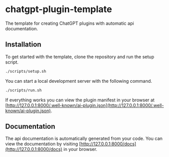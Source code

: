 # chatgpt-plugin-template

The template for creating ChatGPT plugins with automatic api documentation.

## Installation

To get started with the template, clone the repository and run the setup script.

```bash
./scripts/setup.sh
```

You can start a local development server with the following command.

```bash
./scripts/run.sh
```

If everything works you can view the plugin manifest in your browser at [http://127.0.0.1:8000/.well-known/ai-plugin.json](http://127.0.0.1:8000/.well-known/ai-plugin.json).

## Documentation

The api documentation is automatically generated from your code. You can view the documentation by visiting [http://127.0.0.1:8000/docs](http://127.0.0.1:8000/docs) in your browser.

